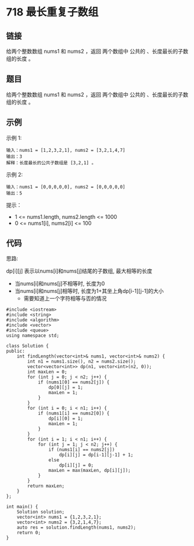 # 718 最长重复子数组
## 链接
给两个整数数组 nums1 和 nums2 ，返回 两个数组中 公共的 、长度最长的子数组的长度 。

## 题目 
给两个整数数组 nums1 和 nums2 ，返回 两个数组中 公共的 、长度最长的子数组的长度 。

## 示例
示例 1:
```
输入：nums1 = [1,2,3,2,1], nums2 = [3,2,1,4,7]
输出：3
解释：长度最长的公共子数组是 [3,2,1] 。
```
示例 2:
```
输入：nums1 = [0,0,0,0,0], nums2 = [0,0,0,0,0]
输出：5
```

提示：

- 1 <= nums1.length, nums2.length <= 1000
- 0 <= nums1[i], nums2[i] <= 100

## 代码
思路:

dp[i][j] 表示以nums[i]和nums[j]结尾的子数组, 最大相等的长度
- 当nums[i]和nums[j]不相等时, 长度为0
- 当nums[i]和nums[j]相等时, 长度为1+其坐上角dp[i-1][j-1]的大小
    - 需要知道上一个字符相等与否的情况

```
#include <iostream>
#include <string>
#include <algorithm>
#include <vector>
#include <queue>
using namespace std;

class Solution {
public:
    int findLength(vector<int>& nums1, vector<int>& nums2) {
		int n1 = nums1.size(), n2 = nums2.size();
		vector<vector<int>> dp(n1, vector<int>(n2, 0));
		int maxLen = 0;
		for (int j = 0; j < n2; j++) {
			if (nums1[0] == nums2[j]) {
				dp[0][j] = 1;
				maxLen = 1;
			}
		}
		for (int i = 0; i < n1; i++) {
			if (nums1[i] == nums2[0]) {
				dp[i][0] = 1;
				maxLen = 1;
			}
		}
		for (int i = 1; i < n1; i++) {
			for (int j = 1; j < n2; j++) {
				if (nums1[i] == nums2[j])
					dp[i][j] = dp[i-1][j-1] + 1;
				else
					dp[i][j] = 0;
				maxLen = max(maxLen, dp[i][j]);
			}
		}
		return maxLen;
    }
};

int main() {
	Solution solution;
	vector<int> nums1 = {1,2,3,2,1};
	vector<int> nums2 = {3,2,1,4,7};
	auto res = solution.findLength(nums1, nums2);
	return 0;
}
```